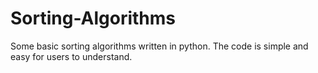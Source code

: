 # Sorting-Algorithms

Some basic sorting algorithms written in python. The code is simple and easy for users to understand.
